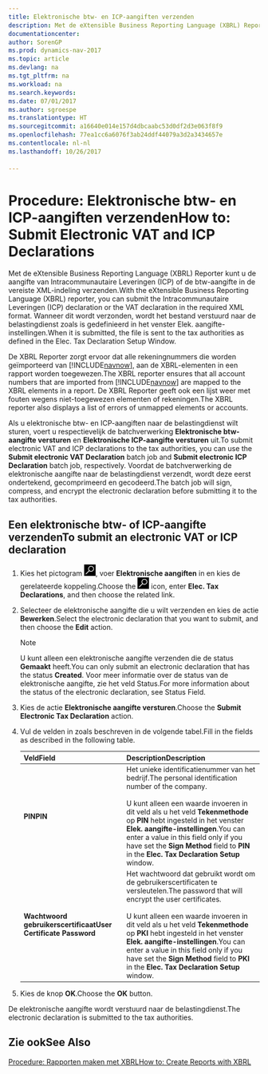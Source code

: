 ```yaml
---
title: Elektronische btw- en ICP-aangiften verzenden
description: Met de eXtensible Business Reporting Language (XBRL) Reporter kunt u de aangifte van Intracommunautaire Leveringen (ICP) of de btw-aangifte in de vereiste XML-indeling verzenden. Wanneer dit wordt verzonden, wordt het bestand verstuurd naar de belastingdienst zoals is gedefinieerd in het venster Elek. aangifte-instellingen.
documentationcenter: 
author: SorenGP
ms.prod: dynamics-nav-2017
ms.topic: article
ms.devlang: na
ms.tgt_pltfrm: na
ms.workload: na
ms.search.keywords: 
ms.date: 07/01/2017
ms.author: sgroespe
ms.translationtype: HT
ms.sourcegitcommit: a16640e014e157d4dbcaabc53d0df2d3e063f8f9
ms.openlocfilehash: 77ea1cc6a6076f3ab24ddf44079a3d2a3434657e
ms.contentlocale: nl-nl
ms.lasthandoff: 10/26/2017

---
```

# <a name="how-to-submit-electronic-vat-and-icp-declarations"></a><span data-ttu-id="eea48-104">Procedure: Elektronische btw- en ICP-aangiften verzenden</span><span class="sxs-lookup"><span data-stu-id="eea48-104">How to: Submit Electronic VAT and ICP Declarations</span></span>
<span data-ttu-id="eea48-105">Met de eXtensible Business Reporting Language (XBRL) Reporter kunt u de aangifte van Intracommunautaire Leveringen (ICP) of de btw-aangifte in de vereiste XML-indeling verzenden.</span><span class="sxs-lookup"><span data-stu-id="eea48-105">With the eXtensible Business Reporting Language (XBRL) reporter, you can submit the Intracommunautaire Leveringen (ICP) declaration or the VAT declaration in the required XML format.</span></span> <span data-ttu-id="eea48-106">Wanneer dit wordt verzonden, wordt het bestand verstuurd naar de belastingdienst zoals is gedefinieerd in het venster Elek. aangifte-instellingen.</span><span class="sxs-lookup"><span data-stu-id="eea48-106">When it is submitted, the file is sent to the tax authorities as defined in the Elec. Tax Declaration Setup Window.</span></span>  

<span data-ttu-id="eea48-107">De XBRL Reporter zorgt ervoor dat alle rekeningnummers die worden geïmporteerd van [!INCLUDE[navnow](../../includes/navnow_md.md)], aan de XBRL-elementen in een rapport worden toegewezen.</span><span class="sxs-lookup"><span data-stu-id="eea48-107">The XBRL reporter ensures that all account numbers that are imported from [!INCLUDE[navnow](../../includes/navnow_md.md)] are mapped to the XBRL elements in a report.</span></span> <span data-ttu-id="eea48-108">De XBRL Reporter geeft ook een lijst weer met fouten wegens niet-toegewezen elementen of rekeningen.</span><span class="sxs-lookup"><span data-stu-id="eea48-108">The XBRL reporter also displays a list of errors of unmapped elements or accounts.</span></span>  

<span data-ttu-id="eea48-109">Als u elektronische btw- en ICP-aangiften naar de belastingdienst wilt sturen, voert u respectievelijk de batchverwerking **Elektronische btw-aangifte versturen** en **Elektronische ICP-aangifte versturen** uit.</span><span class="sxs-lookup"><span data-stu-id="eea48-109">To submit electronic VAT and ICP declarations to the tax authorities, you can use the **Submit electronic VAT Declaration** batch job and **Submit electronic ICP Declaration** batch job, respectively.</span></span> <span data-ttu-id="eea48-110">Voordat de batchverwerking de elektronische aangifte naar de belastingdienst verzendt, wordt deze eerst ondertekend, gecomprimeerd en gecodeerd.</span><span class="sxs-lookup"><span data-stu-id="eea48-110">The batch job will sign, compress, and encrypt the electronic declaration before submitting it to the tax authorities.</span></span>  

## <a name="to-submit-an-electronic-vat-or-icp-declaration"></a><span data-ttu-id="eea48-111">Een elektronische btw- of ICP-aangifte verzenden</span><span class="sxs-lookup"><span data-stu-id="eea48-111">To submit an electronic VAT or ICP declaration</span></span>  

1.  <span data-ttu-id="eea48-112">Kies het pictogram ![Zoeken naar pagina of rapport](../../media/ui-search/search_small.png "pictogram Zoeken naar pagina of rapport"), voer **Elektronische aangiften** in en kies de gerelateerde koppeling.</span><span class="sxs-lookup"><span data-stu-id="eea48-112">Choose the ![Search for Page or Report](../../media/ui-search/search_small.png "Search for Page or Report icon") icon, enter **Elec. Tax Declarations**, and then choose the related link.</span></span>  
2.  <span data-ttu-id="eea48-113">Selecteer de elektronische aangifte die u wilt verzenden en kies de actie **Bewerken**.</span><span class="sxs-lookup"><span data-stu-id="eea48-113">Select the electronic declaration that you want to submit, and then choose the **Edit** action.</span></span>  

    > [!NOTE]  
    >  <span data-ttu-id="eea48-114">U kunt alleen een elektronische aangifte verzenden die de status **Gemaakt** heeft.</span><span class="sxs-lookup"><span data-stu-id="eea48-114">You can only submit an electronic declaration that has the status **Created**.</span></span> <span data-ttu-id="eea48-115">Voor meer informatie over de status van de elektronische aangifte, zie het veld Status.</span><span class="sxs-lookup"><span data-stu-id="eea48-115">For more information about the status of the electronic declaration, see Status Field.</span></span>  

3.  <span data-ttu-id="eea48-116">Kies de actie **Elektronische aangifte versturen**.</span><span class="sxs-lookup"><span data-stu-id="eea48-116">Choose the **Submit Electronic Tax Declaration** action.</span></span>  
4.  <span data-ttu-id="eea48-117">Vul de velden in zoals beschreven in de volgende tabel.</span><span class="sxs-lookup"><span data-stu-id="eea48-117">Fill in the fields as described in the following table.</span></span>  

    |<span data-ttu-id="eea48-118">Veld</span><span class="sxs-lookup"><span data-stu-id="eea48-118">Field</span></span>|<span data-ttu-id="eea48-119">Description</span><span class="sxs-lookup"><span data-stu-id="eea48-119">Description</span></span>|  
    |---------------------------------|---------------------------------------|  
    |<span data-ttu-id="eea48-120">**PIN**</span><span class="sxs-lookup"><span data-stu-id="eea48-120">**PIN**</span></span>|<span data-ttu-id="eea48-121">Het unieke identificatienummer van het bedrijf.</span><span class="sxs-lookup"><span data-stu-id="eea48-121">The personal identification number of the company.</span></span><br /><br /> <span data-ttu-id="eea48-122">U kunt alleen een waarde invoeren in dit veld als u het veld **Tekenmethode** op **PIN** hebt ingesteld in het venster **Elek. aangifte-instellingen**.</span><span class="sxs-lookup"><span data-stu-id="eea48-122">You can enter a value in this field only if you have set the **Sign Method** field to **PIN** in the **Elec. Tax Declaration Setup** window.</span></span>|  
    |<span data-ttu-id="eea48-123">**Wachtwoord gebruikerscertificaat**</span><span class="sxs-lookup"><span data-stu-id="eea48-123">**User Certificate Password**</span></span>|<span data-ttu-id="eea48-124">Het wachtwoord dat gebruikt wordt om de gebruikerscertificaten te versleutelen.</span><span class="sxs-lookup"><span data-stu-id="eea48-124">The password that will encrypt the user certificates.</span></span><br /><br /> <span data-ttu-id="eea48-125">U kunt alleen een waarde invoeren in dit veld als u het veld **Tekenmethode** op **PKI** hebt ingesteld in het venster **Elek. aangifte-instellingen**.</span><span class="sxs-lookup"><span data-stu-id="eea48-125">You can enter a value in this field only if you have set the **Sign Method**  field to **PKI** in the **Elec. Tax Declaration Setup** window.</span></span>|  

5.  <span data-ttu-id="eea48-126">Kies de knop **OK**.</span><span class="sxs-lookup"><span data-stu-id="eea48-126">Choose the **OK** button.</span></span>  

<span data-ttu-id="eea48-127">De elektronische aangifte wordt verstuurd naar de belastingdienst.</span><span class="sxs-lookup"><span data-stu-id="eea48-127">The electronic declaration is submitted to the tax authorities.</span></span>  

## <a name="see-also"></a><span data-ttu-id="eea48-128">Zie ook</span><span class="sxs-lookup"><span data-stu-id="eea48-128">See Also</span></span>  
[<span data-ttu-id="eea48-129">Procedure: Rapporten maken met XBRL</span><span class="sxs-lookup"><span data-stu-id="eea48-129">How to: Create Reports with XBRL</span></span>](../../bi-create-reports-with-xbrl.md)

